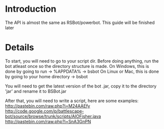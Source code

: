 # Introduction #

The API is almost the same as RSBot/powerbot. This guide will be finished later


# Details #

To start, you will need to go to your script dir. Before doing anything, run the bot atleast once so the directory structure is made.
On Windows, this is done by going to run -> %APPDATA% -> bsbot
On Linux or Mac, this is done by going to your home directory -> bsbot

You will need to get the latest version of the bot .jar, copy it to the directory 'jar' and rename it to BSBot.jar

After that, you will need to write a script, here are some examples:
http://pastebin.com/raw.php?i=M24AAEfy<br>
<a href='http://code.google.com/p/battlescape-bot/source/browse/trunk/scripts/AIOFisher.java'>http://code.google.com/p/battlescape-bot/source/browse/trunk/scripts/AIOFisher.java</a> <br>
<a href='http://pastebin.com/raw.php?i=SnA3GnPN'>http://pastebin.com/raw.php?i=SnA3GnPN</a>